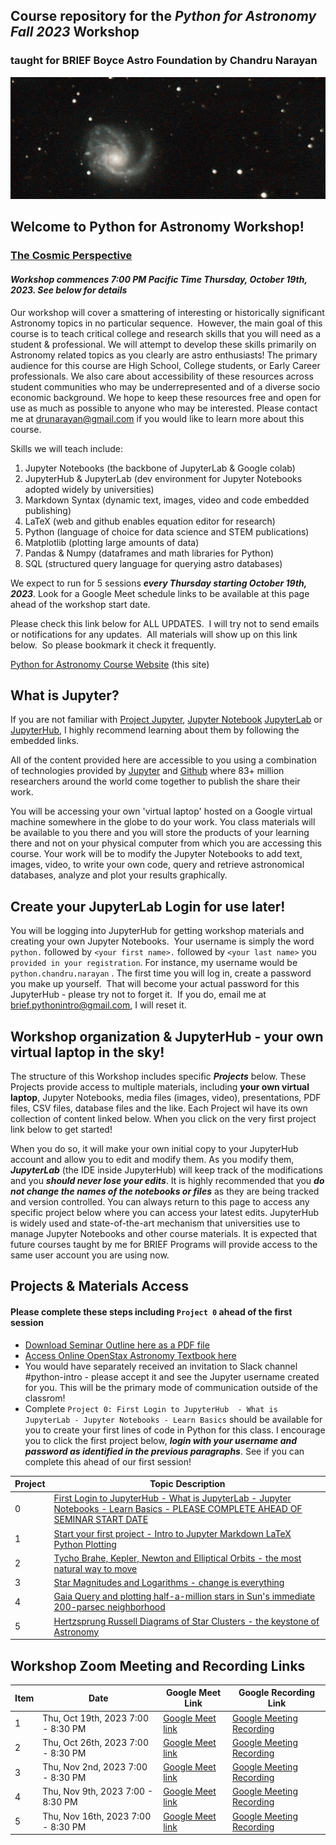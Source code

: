 ## Course repository for the ***Python for Astronomy Fall 2023*** Workshop 
### taught for BRIEF Boyce Astro Foundation by Chandru Narayan

![m99](m99.png)

## Welcome to Python for Astronomy Workshop! 
### [The Cosmic Perspective](cosmic_perspective)

#### ***Workshop commences 7:00 PM Pacific Time Thursday, October 19th, 2023. See below for details***

Our workshop will cover a smattering of interesting or historically significant Astronomy topics in no particular sequence.  However, the main goal of this course is to teach critical college and research skills that you will need as a student & professional. We will attempt to develop these skills primarily on Astronomy related topics as you clearly are astro enthusiasts!  The primary audience for this course are High School, College students, or Early Career professionals. We also care about accessibility of these resources across student communities who may be underrepresented and of a diverse socio economic background. We hope to keep these resources free and open for use as much as possible to anyone who may be interested.  Please contact me at drunarayan@gmail.com if you would like to learn more about this course.

Skills we will teach include:
1. Jupyter Notebooks (the backbone of JupyterLab & Google colab)
1. JupyterHub & JupyterLab (dev environment for Jupyter Notebooks adopted widely by universities)
1. Markdown Syntax (dynamic text, images, video and code embedded publishing)
1. LaTeX (web and github enables equation editor for research)
1. Python (language of choice for data science and STEM publications)
1. Matplotlib (plotting large amounts of data)
1. Pandas & Numpy (dataframes and math libraries for Python)
1. SQL (structured query language for querying astro databases)

We expect to run for 5 sessions ***every Thursday starting October 19th, 2023***. Look for a Google Meet schedule links to be available at this page ahead of the workshop start date. 

Please check this link below for ALL UPDATES.  I will try not to send emails or notifications for any updates.  All materials will show up on this link below.  So please bookmark it check it frequently. 

[Python for Astronomy Course Website](http://drunarayan.github.io/python4astronomy)  (this site)

## What is Jupyter?

If you are not familiar with [Project Jupyter](http://jupyter.org/), [Jupyter Notebook](https://jupyter.org/try-jupyter/retro/notebooks/?path=notebooks/Intro.ipynb) [JupyterLab](https://jupyter.org/try-jupyter/retro/notebooks/?path=notebooks/Intro.ipynb) or [JupyterHub](http://jupyter.org/hub), I highly recommend learning about them by following the embedded links.  

All of the content provided here are accessible to you using a combination of technologies provided by [Jupyter](http://jupyter.org/) and [Github](https://github.com/) where 83+ million researchers around the world come together to publish the share their work.  

You will be accessing your own 'virtual laptop' hosted on a Google virtual machine somewhere in the globe to do your work.  You class materials will be available to you there and you will store the products of your learning there and not on your physical computer from which you are accessing this course. Your work will be to modify the Jupyter Notebooks to add text, images, video, to write your own code, query and retrieve astronomical databases, analyze and plot your results graphically.

## Create your JupyterLab Login for use later!

You will be logging into JupyterHub for getting workshop materials and creating your own Jupyter Notebooks.  Your username is simply the word ```python.``` followed by ```<your first name>.``` followed by ```<your last name>``` you ```provided in your registration```. For instance, my username would be ```python.chandru.narayan```  . The first time you will log in, create a password you make up yourself.  That will become your actual password for this JupyterHub - please try not to forget it.  If you do, email me at brief.pythonintro@gmail.com, I will reset it.

## Workshop organization & JupyterHub - your own virtual laptop in the sky!

The structure of this Workshop includes specific ***Projects*** below.  These Projects provide access to multiple materials, including **your own virtual laptop**, Jupyter Notebooks, media files (images, video), presentations, PDF files, CSV files, database files and the like.  Each Project wil have its own collection of content linked below.  When you click on the very first project link below to get started!

When you do so, it will make your own initial copy to your JupyterHub account and allow you to edit and modify them.  As you modify them, ***JupyterLab*** (the IDE inside JupyterHub) will keep track of the modifications and you ***should never lose your edits***.  It is highly recommended that you ***do not change the names of the notebooks or files*** as they are being tracked and version controlled. You can always return to this page to access any specific project below where you can access your latest edits.  JupyterHub is widely used and state-of-the-art mechanism that universities use to manage Jupyter Notebooks and other course materials.  It is expected that future courses taught by me for BRIEF Programs will provide access to the same user account you are using now.

## Projects & Materials Access
#### Please complete these steps including ``Project 0`` ahead of the first session
* [Download Seminar Outline here as a PDF file](https://drunarayan.github.io/python4astronomy/p4a_session_outline.pdf)
* [Access Online OpenStax Astronomy Textbook here](https://openstax.org/books/astronomy-2e/pages/1-introduction)
* You would have separately received an invitation to Slack channel #python-intro - please accept it and see the Jupyter username created for you. This will be the primary mode of communication outside of the classrom!
* Complete ```Project 0: First Login to JupyterHub  - What is JupyterLab - Jupyter Notebooks - Learn Basics``` should be available for you to create your first lines of code in Python for this class.  I encourage you to click the first project below, ***login with your username and password as identified in the previous paragraphs***. See if you can complete this ahead of our first session!


Project|Topic Description
---|---
0|<a href=a href="https://drunarayan.github.io/python4astronomy/basics_jupyterlab_notebook" target="_blank">First Login to JupyterHub - What is JupyterLab - Jupyter Notebooks - Learn Basics - PLEASE COMPLETE AHEAD OF SEMINAR START DATE</a>
1|<a href="https://drunarayan.github.io/python4astronomy/intro_jupyter_python" target="_blank">Start your first project - Intro to Jupyter Markdown LaTeX Python Plotting</a>
2|<a href="https://drunarayan.github.io/python4astronomy/keplerian_orbits" target="_blank">Tycho Brahe, Kepler, Newton and Elliptical Orbits - the most natural way to move</a>
3|<a href="https://drunarayan.github.io/python4astronomy/star_magnitudes" target="_blank">Star Magnitudes and Logarithms - change is everything</a>
4|<a href="https://drunarayan.github.io/python4astronomy/half_a_mil" target="_blank">Gaia Query and plotting half-a-million stars in Sun's immediate 200-parsec neighborhood</a>
5|<a href="https://drunarayan.github.io/python4astronomy/cluster_hrd" target="_blank">Hertzsprung Russell Diagrams of Star Clusters - the keystone of Astronomy</a>



## Workshop Zoom Meeting and Recording Links 

Item|Date|Google Meet Link|Google Recording Link
---|---|---|---
1|Thu, Oct 19th, 2023 7:00 - 8:30 PM|[Google Meet link](https://meet.google.com/hwo-ttfv-smv)|[Google Meeting Recording](https://drive.google.com/file/d/1xa1J1rAGUphRF-QptSxOGs8j2dMr4rdK/view?pli=1)
2|Thu, Oct 26th, 2023 7:00 - 8:30 PM|[Google Meet link](https://meet.google.com/hwo-ttfv-smv)|[Google Meeting Recording](https://drive.google.com/file/d/1PIx12WNe4ok2rbFywYUJWGU8hhfz-Mwy/view?usp=share_link)
3|Thu, Nov 2nd, 2023 7:00 - 8:30 PM|[Google Meet link](https://meet.google.com/hwo-ttfv-smv)|[Google Meeting Recording](https://drive.google.com/file/d/1K1ChZz175mFyCErNz9en3OCmOrh9omLu/view?usp=share_link)
4|Thu, Nov 9th, 2023 7:00 - 8:30 PM|[Google Meet link](https://meet.google.com/hwo-ttfv-smv)|[Google Meeting Recording](https://drive.google.com/file/d/1wvxqhGPKs7XpAokggimnk8wklFDdUFNR/view?usp=share_link)
5|Thu, Nov 16th, 2023 7:00 - 8:30 PM|[Google Meet link](https://meet.google.com/hwo-ttfv-smv)|[Google Meeting Recording](https://drive.google.com/file/d/1_GgKPAvOryik3ezruo4KpKJynflS7m2K/view?usp=share_link)


